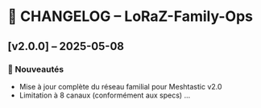# 📜 CHANGELOG – LoRaZ-Family-Ops

## [v2.0.0] – 2025-05-08
### 🎉 Nouveautés
- Mise à jour complète du réseau familial pour Meshtastic v2.0
- Limitation à 8 canaux (conformément aux specs)
...
